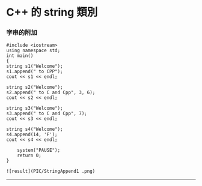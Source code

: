 # C++ 的 string 類別

### 字串的附加
```
#include <iostream>
using namespace std;
int main()
{
string s1("Welcome");
s1.append(" to CPP"); 
cout << s1 << endl; 
```
```
string s2("Welcome");
s2.append(" to C and Cpp", 3, 6); 
cout << s2 << endl;
```
```
string s3("Welcome");
s3.append(" to C and Cpp", 7); 
cout << s3 << endl; 
```
```
string s4("Welcome"); 
s4.append(14, 'F'); 
cout << s4 << endl;  
 
    system("PAUSE");
    return 0;
}
```
```
![result](PIC/StringAppend1 .png)
```
--------------------------------------------------------------
